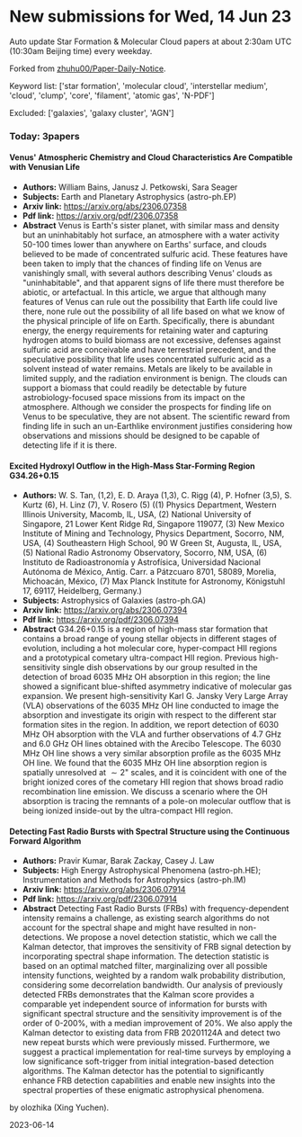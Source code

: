 # New submissions for Wed, 14 Jun 23
Auto update Star Formation & Molecular Cloud papers at about 2:30am UTC (10:30am Beijing time) every weekday.


Forked from [zhuhu00/Paper-Daily-Notice](https://github.com/zhuhu00/Paper-Daily-Notice). 


Keyword list: ['star formation', 'molecular cloud', 'interstellar medium', 'cloud', 'clump', 'core', 'filament', 'atomic gas', 'N-PDF']


Excluded: ['galaxies', 'galaxy cluster', 'AGN']


### Today: 3papers 
#### Venus' Atmospheric Chemistry and Cloud Characteristics Are Compatible  with Venusian Life
 - **Authors:** William Bains, Janusz J. Petkowski, Sara Seager
 - **Subjects:** Earth and Planetary Astrophysics (astro-ph.EP)
 - **Arxiv link:** https://arxiv.org/abs/2306.07358
 - **Pdf link:** https://arxiv.org/pdf/2306.07358
 - **Abstract**
 Venus is Earth's sister planet, with similar mass and density but an uninhabitably hot surface, an atmosphere with a water activity 50-100 times lower than anywhere on Earths' surface, and clouds believed to be made of concentrated sulfuric acid. These features have been taken to imply that the chances of finding life on Venus are vanishingly small, with several authors describing Venus' clouds as "uninhabitable", and that apparent signs of life there must therefore be abiotic, or artefactual. In this article, we argue that although many features of Venus can rule out the possibility that Earth life could live there, none rule out the possibility of all life based on what we know of the physical principle of life on Earth. Specifically, there is abundant energy, the energy requirements for retaining water and capturing hydrogen atoms to build biomass are not excessive, defenses against sulfuric acid are conceivable and have terrestrial precedent, and the speculative possibility that life uses concentrated sulfuric acid as a solvent instead of water remains. Metals are likely to be available in limited supply, and the radiation environment is benign. The clouds can support a biomass that could readily be detectable by future astrobiology-focused space missions from its impact on the atmosphere. Although we consider the prospects for finding life on Venus to be speculative, they are not absent. The scientific reward from finding life in such an un-Earthlike environment justifies considering how observations and missions should be designed to be capable of detecting life if it is there.
#### Excited Hydroxyl Outflow in the High-Mass Star-Forming Region  G34.26+0.15
 - **Authors:** W. S. Tan,  (1,2), E. D. Araya (1,3), C. Rigg (4), P. Hofner (3,5), S. Kurtz (6), H. Linz (7), V. Rosero (5) ((1) Physics Department, Western Illinois University, Macomb, IL, USA, (2) National University of Singapore, 21 Lower Kent Ridge Rd, Singapore 119077, (3) New Mexico Institute of Mining and Technology, Physics Department, Socorro, NM, USA, (4) Southeastern High School, 90 W Green St, Augusta, IL, USA, (5) National Radio Astronomy Observatory, Socorro, NM, USA, (6) Instituto de Radioastronomía y Astrofísica, Universidad Nacional Autónoma de México, Antig. Carr. a Pátzcuaro 8701, 58089, Morelia, Michoacán, México, (7) Max Planck Institute for Astronomy, Königstuhl 17, 69117, Heidelberg, Germany.)
 - **Subjects:** Astrophysics of Galaxies (astro-ph.GA)
 - **Arxiv link:** https://arxiv.org/abs/2306.07394
 - **Pdf link:** https://arxiv.org/pdf/2306.07394
 - **Abstract**
 G34.26+0.15 is a region of high-mass star formation that contains a broad range of young stellar objects in different stages of evolution, including a hot molecular core, hyper-compact HII regions and a prototypical cometary ultra-compact HII region. Previous high-sensitivity single dish observations by our group resulted in the detection of broad 6035 MHz OH absorption in this region; the line showed a significant blue-shifted asymmetry indicative of molecular gas expansion. We present high-sensitivity Karl G. Jansky Very Large Array (VLA) observations of the 6035 MHz OH line conducted to image the absorption and investigate its origin with respect to the different star formation sites in the region. In addition, we report detection of 6030 MHz OH absorption with the VLA and further observations of 4.7 GHz and 6.0 GHz OH lines obtained with the Arecibo Telescope. The 6030 MHz OH line shows a very similar absorption profile as the 6035 MHz OH line. We found that the 6035 MHz OH line absorption region is spatially unresolved at $\sim 2$" scales, and it is coincident with one of the bright ionized cores of the cometary HII region that shows broad radio recombination line emission. We discuss a scenario where the OH absorption is tracing the remnants of a pole-on molecular outflow that is being ionized inside-out by the ultra-compact HII region.
#### Detecting Fast Radio Bursts with Spectral Structure using the Continuous  Forward Algorithm
 - **Authors:** Pravir Kumar, Barak Zackay, Casey J. Law
 - **Subjects:** High Energy Astrophysical Phenomena (astro-ph.HE); Instrumentation and Methods for Astrophysics (astro-ph.IM)
 - **Arxiv link:** https://arxiv.org/abs/2306.07914
 - **Pdf link:** https://arxiv.org/pdf/2306.07914
 - **Abstract**
 Detecting Fast Radio Bursts (FRBs) with frequency-dependent intensity remains a challenge, as existing search algorithms do not account for the spectral shape and might have resulted in non-detections. We propose a novel detection statistic, which we call the Kalman detector, that improves the sensitivity of FRB signal detection by incorporating spectral shape information. The detection statistic is based on an optimal matched filter, marginalizing over all possible intensity functions, weighted by a random walk probability distribution, considering some decorrelation bandwidth. Our analysis of previously detected FRBs demonstrates that the Kalman score provides a comparable yet independent source of information for bursts with significant spectral structure and the sensitivity improvement is of the order of 0-200%, with a median improvement of 20%. We also apply the Kalman detector to existing data from FRB 20201124A and detect two new repeat bursts which were previously missed. Furthermore, we suggest a practical implementation for real-time surveys by employing a low significance soft-trigger from initial integration-based detection algorithms. The Kalman detector has the potential to significantly enhance FRB detection capabilities and enable new insights into the spectral properties of these enigmatic astrophysical phenomena.


by olozhika (Xing Yuchen). 


2023-06-14
